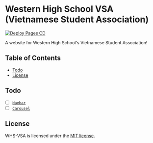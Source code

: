 # Western High School VSA (Vietnamese Student Association)
[![Deploy Pages CD](https://github.com/andrewtrann777/WHS-VSA/actions/workflows/deploy-pages.yml/badge.svg)](https://github.com/andrewtrann777/WHS-VSA/actions/workflows/deploy-pages.yml)

A website for Western High School's Vietnamese Student Association!
## Table of Contents
- [Todo](#todo)
- [License](#license)
## Todo
- [ ] [`Navbar`](./src/components/Navbar.jsx)
- [ ] [`Carousel`](./src/components/Carousel.jsx)
## License
WHS-VSA is licensed under the [MIT license](./LICENSE.md).